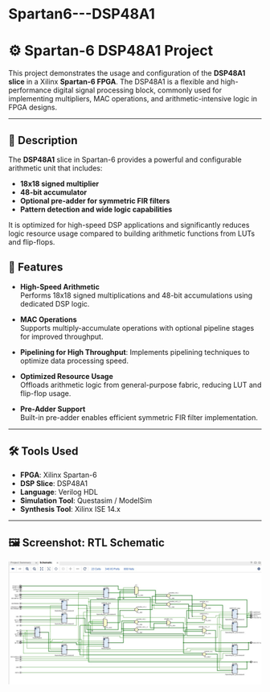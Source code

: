 # Spartan6---DSP48A1

# ⚙️ Spartan-6 DSP48A1 Project

This project demonstrates the usage and configuration of the **DSP48A1 slice** in a Xilinx **Spartan-6 FPGA**. The DSP48A1 is a flexible and high-performance digital signal processing block, commonly used for implementing multipliers, MAC operations, and arithmetic-intensive logic in FPGA designs.

---

## 📌 Description

The **DSP48A1** slice in Spartan-6 provides a powerful and configurable arithmetic unit that includes:

- **18x18 signed multiplier**
- **48-bit accumulator**
- **Optional pre-adder for symmetric FIR filters**
- **Pattern detection and wide logic capabilities**

It is optimized for high-speed DSP applications and significantly reduces logic resource usage compared to building arithmetic functions from LUTs and flip-flops.


## 🚀 Features

- **High-Speed Arithmetic**  
  Performs 18x18 signed multiplications and 48-bit accumulations using dedicated DSP logic.

- **MAC Operations**  
  Supports multiply-accumulate operations with optional pipeline stages for improved throughput.

- **Pipelining for High Throughput**: Implements pipelining techniques to optimize data processing speed.

- **Optimized Resource Usage**  
  Offloads arithmetic logic from general-purpose fabric, reducing LUT and flip-flop usage.

- **Pre-Adder Support**  
  Built-in pre-adder enables efficient symmetric FIR filter implementation.


---

## 🛠 Tools Used

- **FPGA**: Xilinx Spartan-6
- **DSP Slice**: DSP48A1
- **Language**: Verilog HDL
- **Simulation Tool**: Questasim / ModelSim
- **Synthesis Tool**: Xilinx ISE 14.x
  
---

## 🖼️ Screenshot: RTL Schematic

![RTL Schematic](/RTL%20Schematic.jpg)
